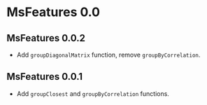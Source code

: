 # MsFeatures 0.0

## MsFeatures 0.0.2

- Add `groupDiagonalMatrix` function, remove `groupByCorrelation`.


## MsFeatures 0.0.1

- Add `groupClosest` and `groupByCorrelation` functions.
